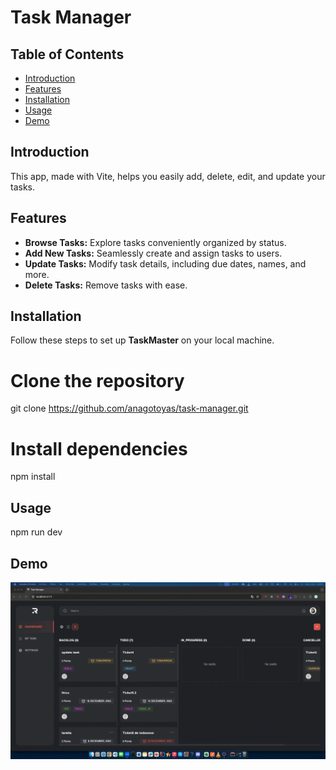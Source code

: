 
# Task Manager

## Table of Contents

- [Introduction](#introduction)
- [Features](#features)
- [Installation](#installation)
- [Usage](#usage)
- [Demo](#demo)


## Introduction

This app, made with Vite, helps you easily add, delete, edit, and update your tasks.

## Features

- **Browse Tasks:** Explore tasks conveniently organized by status.
- **Add New Tasks:** Seamlessly create and assign tasks to users.
- **Update Tasks:** Modify task details, including due dates, names, and more.
- **Delete Tasks:** Remove tasks with ease.

## Installation

Follow these steps to set up **TaskMaster** on your local machine.


# Clone the repository
git clone https://github.com/anagotoyas/task-manager.git

# Install dependencies
npm install


 ## Usage

 npm run dev

 ## Demo

 ![](demo.gif)






